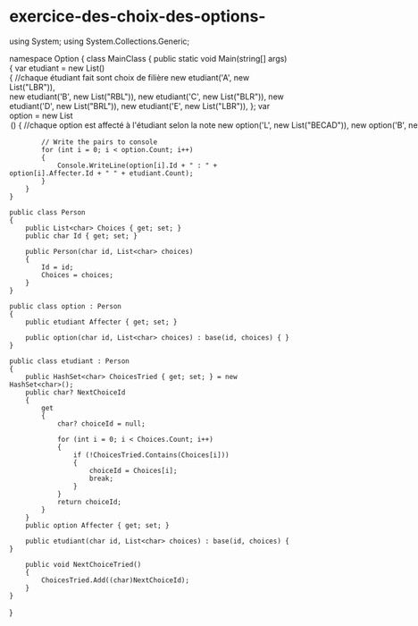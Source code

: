 # exercice-des-choix-des-options-

using System;
using System.Collections.Generic;

namespace Option
{
    class MainClass
    {
        public static void Main(string[] args)
        {
            var etudiant = new List<etudiant>()  
            {
                //chaque étudiant fait sont choix de filière 
                new etudiant('A', new List<char>("LBR")),  
                new etudiant('B', new List<char>("RBL")),
                new etudiant('C', new List<char>("BLR")),
                new etudiant('D', new List<char>("BRL")),
                new etudiant('E', new List<char>("LBR")),
            };
            var option = new List<option>()
            {
                //chaque option est affecté à l'étudiant selon la note 
                new option('L', new List<char>("BECAD")),
                new option('B', new List<char>("DECAB")),
                new option('R', new List<char>("ECDAB")),
            };

              

            // Write the pairs to console
            for (int i = 0; i < option.Count; i++)
            {
                Console.WriteLine(option[i].Id + " : " + option[i].Affecter.Id + " " + etudiant.Count);
            }
        }
    }

    public class Person
    {
        public List<char> Choices { get; set; }
        public char Id { get; set; }

        public Person(char id, List<char> choices)
        {
            Id = id;
            Choices = choices;
        }
    }

    public class option : Person
    {
        public etudiant Affecter { get; set; }

        public option(char id, List<char> choices) : base(id, choices) { }
    }

    public class etudiant : Person
    {
        public HashSet<char> ChoicesTried { get; set; } = new HashSet<char>();
        public char? NextChoiceId
        {
            get
            {
                char? choiceId = null;

                for (int i = 0; i < Choices.Count; i++)
                {
                    if (!ChoicesTried.Contains(Choices[i]))
                    {
                        choiceId = Choices[i];
                        break;
                    }
                }
                return choiceId;
            }
        }
        public option Affecter { get; set; }

        public etudiant(char id, List<char> choices) : base(id, choices) { }

        public void NextChoiceTried()
        {
            ChoicesTried.Add((char)NextChoiceId);
        }
    }
}
